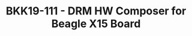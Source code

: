 ---
categories:
- bkk19
description: 'Describing the process of adaptation AOSP DRM HWC to be used on Beagle
  X15 Board (4.14 kernel).&nbsp;<br />This can be used as an example of launching
  the external/drm_hwc on a board: a simple "How to" with the minimun steps required
  to get the drm_hwc functional.'
image: /assets/images/featured-images/bkk19/BKK19-111.png
session_attendee_num: '18'
session_id: BKK19-111
session_room: Session Room 3 (Lotus 10)
session_slot:
  end_time: '2019-04-01 15:25:00'
  start_time: '2019-04-01 15:00:00'
session_speakers:
- speaker_bio: ''
  speaker_company: Texas Instruments
  speaker_image: /assets/images/speakers/bkk19/mykhailo-sopiha.jpg
  speaker_location: ''
  speaker_name: Mykhailo Sopiha
  speaker_position: Android OS Engineer
  speaker_username: mykhailo.sopiha
session_track: Android Ecosystem
tag: session
tags:
- Multimedia
title: BKK19-111 - DRM HW Composer for Beagle X15 Board
youtube_video_url: https://www.youtube.com/watch?v=-c7uP8EfgLw
amazon_s3_presentation_url: https://static.linaro.org/connect/bkk19/presentations/bkk19-111.pdf
amazon_s3_video_url: https://static.linaro.org/connect/bkk19/videos/bkk19-111.mp4
---